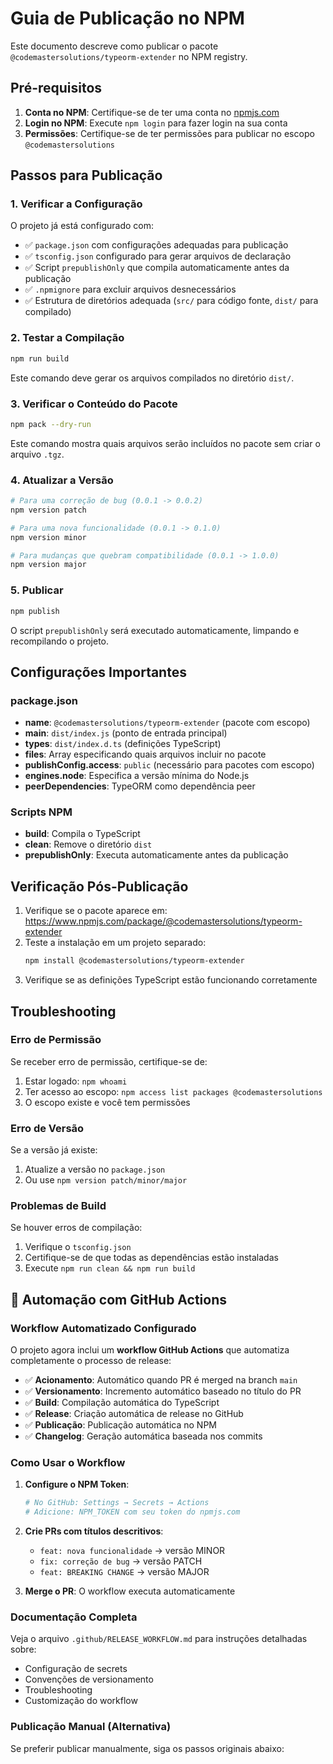 # Guia de Publicação no NPM

Este documento descreve como publicar o pacote `@codemastersolutions/typeorm-extender` no NPM registry.

## Pré-requisitos

1. **Conta no NPM**: Certifique-se de ter uma conta no [npmjs.com](https://www.npmjs.com/)
2. **Login no NPM**: Execute `npm login` para fazer login na sua conta
3. **Permissões**: Certifique-se de ter permissões para publicar no escopo `@codemastersolutions`

## Passos para Publicação

### 1. Verificar a Configuração

O projeto já está configurado com:
- ✅ `package.json` com configurações adequadas para publicação
- ✅ `tsconfig.json` configurado para gerar arquivos de declaração
- ✅ Script `prepublishOnly` que compila automaticamente antes da publicação
- ✅ `.npmignore` para excluir arquivos desnecessários
- ✅ Estrutura de diretórios adequada (`src/` para código fonte, `dist/` para compilado)

### 2. Testar a Compilação

```bash
npm run build
```

Este comando deve gerar os arquivos compilados no diretório `dist/`.

### 3. Verificar o Conteúdo do Pacote

```bash
npm pack --dry-run
```

Este comando mostra quais arquivos serão incluídos no pacote sem criar o arquivo `.tgz`.

### 4. Atualizar a Versão

```bash
# Para uma correção de bug (0.0.1 -> 0.0.2)
npm version patch

# Para uma nova funcionalidade (0.0.1 -> 0.1.0)
npm version minor

# Para mudanças que quebram compatibilidade (0.0.1 -> 1.0.0)
npm version major
```

### 5. Publicar

```bash
npm publish
```

O script `prepublishOnly` será executado automaticamente, limpando e recompilando o projeto.

## Configurações Importantes

### package.json

- **name**: `@codemastersolutions/typeorm-extender` (pacote com escopo)
- **main**: `dist/index.js` (ponto de entrada principal)
- **types**: `dist/index.d.ts` (definições TypeScript)
- **files**: Array especificando quais arquivos incluir no pacote
- **publishConfig.access**: `public` (necessário para pacotes com escopo)
- **engines.node**: Especifica a versão mínima do Node.js
- **peerDependencies**: TypeORM como dependência peer

### Scripts NPM

- **build**: Compila o TypeScript
- **clean**: Remove o diretório `dist`
- **prepublishOnly**: Executa automaticamente antes da publicação

## Verificação Pós-Publicação

1. Verifique se o pacote aparece em: https://www.npmjs.com/package/@codemastersolutions/typeorm-extender
2. Teste a instalação em um projeto separado:
   ```bash
   npm install @codemastersolutions/typeorm-extender
   ```
3. Verifique se as definições TypeScript estão funcionando corretamente

## Troubleshooting

### Erro de Permissão

Se receber erro de permissão, certifique-se de:
1. Estar logado: `npm whoami`
2. Ter acesso ao escopo: `npm access list packages @codemastersolutions`
3. O escopo existe e você tem permissões

### Erro de Versão

Se a versão já existe:
1. Atualize a versão no `package.json`
2. Ou use `npm version patch/minor/major`

### Problemas de Build

Se houver erros de compilação:
1. Verifique o `tsconfig.json`
2. Certifique-se de que todas as dependências estão instaladas
3. Execute `npm run clean && npm run build`

## 🤖 Automação com GitHub Actions

### Workflow Automatizado Configurado

O projeto agora inclui um **workflow GitHub Actions** que automatiza completamente o processo de release:

- ✅ **Acionamento**: Automático quando PR é merged na branch `main`
- ✅ **Versionamento**: Incremento automático baseado no título do PR
- ✅ **Build**: Compilação automática do TypeScript
- ✅ **Release**: Criação automática de release no GitHub
- ✅ **Publicação**: Publicação automática no NPM
- ✅ **Changelog**: Geração automática baseada nos commits

### Como Usar o Workflow

1. **Configure o NPM Token**:
   ```bash
   # No GitHub: Settings → Secrets → Actions
   # Adicione: NPM_TOKEN com seu token do npmjs.com
   ```

2. **Crie PRs com títulos descritivos**:
   - `feat: nova funcionalidade` → versão MINOR
   - `fix: correção de bug` → versão PATCH
   - `feat: BREAKING CHANGE` → versão MAJOR

3. **Merge o PR**: O workflow executa automaticamente

### Documentação Completa

Veja o arquivo `.github/RELEASE_WORKFLOW.md` para instruções detalhadas sobre:
- Configuração de secrets
- Convenções de versionamento
- Troubleshooting
- Customização do workflow

### Publicação Manual (Alternativa)

Se preferir publicar manualmente, siga os passos originais abaixo: